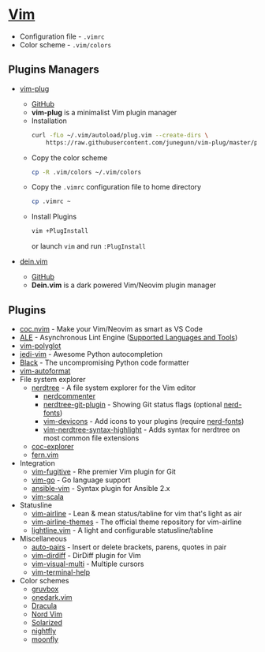 # [Vim](https://www.vim.org/)
* Configuration file - `.vimrc`
* Color scheme - `.vim/colors`

## Plugins Managers
* [vim-plug](https://junegunn.github.io/vim-plug/)
  * [GitHub](https://github.com/junegunn/vim-plug)
  * **vim-plug** is a minimalist Vim plugin manager
  * Installation
    ```bash
    curl -fLo ~/.vim/autoload/plug.vim --create-dirs \
        https://raw.githubusercontent.com/junegunn/vim-plug/master/plug.vim
    ```
  * Copy the color scheme
    ```bash
    cp -R .vim/colors ~/.vim/colors
    ```
  * Copy the `.vimrc` configuration file to home directory
    ```bash
    cp .vimrc ~
    ```
   * Install Plugins
     ```bash
     vim +PlugInstall
     ```
     or launch `vim` and run `:PlugInstall`

* [dein.vim](https://vimawesome.com/plugin/dein-vim)
  * [GitHub](https://github.com/Shougo/dein.vim)
  * **Dein.vim** is a dark powered Vim/Neovim plugin manager

## Plugins
* [coc.nvim](https://github.com/neoclide/coc.nvim) - Make your Vim/Neovim as smart as VS Code
* [ALE](https://github.com/dense-analysis/ale) - Asynchronous Lint Engine ([Supported Languages and Tools](https://github.com/dense-analysis/ale/blob/master/supported-tools.md))
* [vim-polyglot](https://github.com/sheerun/vim-polyglot)
* [jedi-vim](https://github.com/davidhalter/jedi-vim) - Awesome Python autocompletion
* [Black](https://github.com/psf/black) - The uncompromising Python code formatter
* [vim-autoformat](https://github.com/vim-autoformat/vim-autoformat)
* File system explorer
  * [nerdtree](https://github.com/preservim/nerdtree) - A file system explorer for the Vim editor
    * [nerdcommenter](https://github.com/preservim/nerdcommenter)
    * [nerdtree-git-plugin](https://github.com/Xuyuanp/nerdtree-git-plugin) - Showing Git status flags (optional [nerd-fonts](https://github.com/ryanoasis/nerd-fonts))
    * [vim-devicons](https://github.com/ryanoasis/vim-devicons) - Add icons to your plugins (require [nerd-fonts](https://github.com/ryanoasis/nerd-fonts))
    * [vim-nerdtree-syntax-highlight](https://github.com/tiagofumo/vim-nerdtree-syntax-highlight) - Adds syntax for nerdtree on most common file extensions
  * [coc-explorer](https://github.com/weirongxu/coc-explorer)
  * [fern.vim](https://github.com/lambdalisue/vim-fern)
* Integration
  * [vim-fugitive](https://github.com/tpope/vim-fugitive) -  Rhe premier Vim plugin for Git
  * [vim-go](https://github.com/fatih/vim-go) - Go language support
  * [ansible-vim](https://github.com/pearofducks/ansible-vim) - Syntax plugin for Ansible 2.x
  * [vim-scala](https://github.com/derekwyatt/vim-scala)
* Statusline
  * [vim-airline](https://github.com/vim-airline/vim-airline) - Lean & mean status/tabline for vim that's light as air
  * [vim-airline-themes](https://github.com/vim-airline/vim-airline-themes) - The official theme repository for vim-airline
  * [lightline.vim](https://github.com/itchyny/lightline.vim) - A light and configurable statusline/tabline
* Miscellaneous
  * [auto-pairs](https://github.com/jiangmiao/auto-pairs) - Insert or delete brackets, parens, quotes in pair
  * [vim-dirdiff](https://github.com/will133/vim-dirdiff) - DirDiff plugin for Vim
  * [vim-visual-multi](https://github.com/mg979/vim-visual-multi) - Multiple cursors
  * [vim-terminal-help](https://github.com/skywind3000/vim-terminal-help)
* Color schemes
  * [gruvbox](https://github.com/morhetz/gruvbox)
  * [onedark.vim](https://github.com/joshdick/onedark.vim)
  * [Dracula](https://github.com/dracula/vim)
  * [Nord Vim](https://github.com/nordtheme/vim)
  * [Solarized](https://github.com/altercation/vim-colors-solarized)
  * [nightfly](https://github.com/bluz71/vim-nightfly-colors)
  * [moonfly](https://github.com/bluz71/vim-moonfly-colors)
